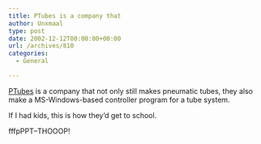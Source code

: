 ```yaml
---
title: PTubes is a company that
author: Unxmaal
type: post
date: 2002-12-12T00:00:00+00:00
url: /archives/810
categories:
  - General

---
```

[PTubes][1] is a company that not only still makes pneumatic tubes, they also make a MS-Windows-based controller program for a tube system. 

If I had kids, this is how they&#8217;d get to school.

fffpPPT&#8211;THOOOP!

 [1]: http://www.ptubes.com/